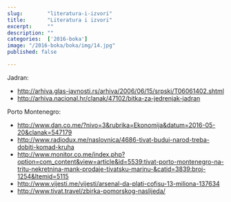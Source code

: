 ```yaml
---
slug:        "literatura-i-izvori"
title:       "Literatura i izvori"
excerpt:     ""
description: ""
categories:  ['2016-boka']
image: "/2016-boka/boka/img/14.jpg"
published: false

---
```



Jadran:

- http://arhiva.glas-javnosti.rs/arhiva/2006/06/15/srpski/T06061402.shtml
- http://arhiva.nacional.hr/clanak/47102/bitka-za-jedrenjak-jadran

Porto Montenegro:

- http://www.dan.co.me/?nivo=3&rubrika=Ekonomija&datum=2016-05-20&clanak=547179
- http://www.radiodux.me/naslovnica/4686-tivat-budui-narod-treba-dobiti-komad-kruha
- http://www.monitor.co.me/index.php?option=com_content&view=article&id=5539:tivat-porto-montenegro-na-tritu-nekretnina-mank-prodaje-tivatsku-marinu-&catid=3839:broj-1254&Itemid=5115
- http://www.vijesti.me/vijesti/arsenal-da-plati-cofisu-13-miliona-137634
- http://www.tivat.travel/zbirka-pomorskog-naslijeda/
